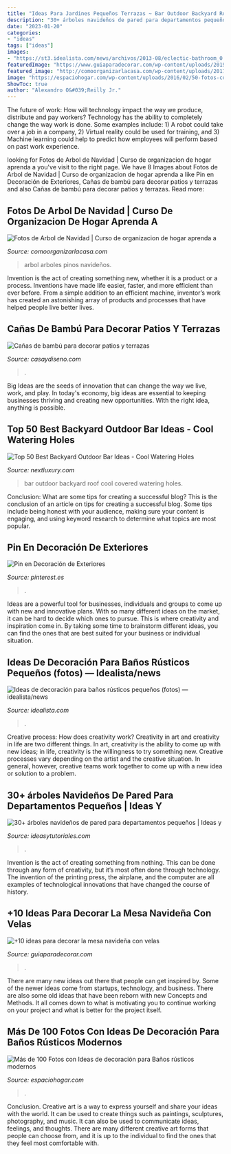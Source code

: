 ```yaml
---
title: "Ideas Para Jardines Pequeños Terrazas ~ Bar Outdoor Backyard Roof Cool Covered Watering Holes"
description: "30+ árboles navideños de pared para departamentos pequeños"
date: "2023-01-20"
categories:
- "ideas"
tags: ["ideas"]
images:
- "https://st3.idealista.com/news/archivos/2013-08/eclectic-bathroom_0.jpg?sv=nFyJQjNU"
featuredImage: "https://www.guiaparadecorar.com/wp-content/uploads/2019/12/Ideas-para-decorar-la-mesa-navidena-10.jpg"
featured_image: "http://comoorganizarlacasa.com/wp-content/uploads/2017/12/Arbol-de-Navidad-60-ideas-Preciosas-para-Decorar-35.jpg"
image: "https://espaciohogar.com/wp-content/uploads/2016/02/50-fotos-con-ideas-de-decoracion-para-banos-rusticos-2016-pared-piedra.jpg"
ShowToc: true
author: "Alexandro O&#039;Reilly Jr."
---
```



The future of work: How will technology impact the way we produce, distribute and pay workers?
Technology has the ability to completely change the way work is done. Some examples include: 1) A robot could take over a job in a company, 2) Virtual reality could be used for training, and 3) Machine learning could help to predict how employees will perform based on past work experience.

	

		
looking for Fotos de Arbol de Navidad | Curso de organizacion de hogar aprenda a you've visit to the right page. We have 8 Images about Fotos de Arbol de Navidad | Curso de organizacion de hogar aprenda a like Pin en Decoración de Exteriores, Cañas de bambú para decorar patios y terrazas and also Cañas de bambú para decorar patios y terrazas. Read more:
		
    
## Fotos De Arbol De Navidad | Curso De Organizacion De Hogar Aprenda A

<img loading=lazy src="http://comoorganizarlacasa.com/wp-content/uploads/2017/12/Arbol-de-Navidad-60-ideas-Preciosas-para-Decorar-35.jpg" onerror="this.onerror=null;this.src='https://tse2.mm.bing.net/th?id=OIP.vR_KEbw9lSA8SD3O1-M1OQHaLS&amp;pid=15.1';" alt="Fotos de Arbol de Navidad | Curso de organizacion de hogar aprenda a">

_Source: comoorganizarlacasa.com_

>arbol arboles pinos navideños. 

	

Invention is the act of creating something new, whether it is a product or a process. Inventions have made life easier, faster, and more efficient than ever before. From a simple addition to an efficient machine, inventor’s work has created an astonishing array of products and processes that have helped people live better lives.

    
## Cañas De Bambú Para Decorar Patios Y Terrazas

<img loading=lazy src="https://casaydiseno.com/wp-content/uploads/2015/06/terraza-piedras-caña-bambu.jpg" onerror="this.onerror=null;this.src='https://tse3.mm.bing.net/th?id=OIP.itGkfYIPL2nd8xTUBT2DRgHaJ4&amp;pid=15.1';" alt="Cañas de bambú para decorar patios y terrazas">

_Source: casaydiseno.com_

>. 

	

Big Ideas are the seeds of innovation that can change the way we live, work, and play. In today's economy, big ideas are essential to keeping businesses thriving and creating new opportunities. With the right idea, anything is possible.

    
## Top 50 Best Backyard Outdoor Bar Ideas - Cool Watering Holes

<img loading=lazy src="http://nextluxury.com/wp-content/uploads/covered-tin-roof-outdoor-bar-ideas.jpg" onerror="this.onerror=null;this.src='https://tse4.mm.bing.net/th?id=OIP.4HDjVfiEmesOo7J0pUBWqQAAAA&amp;pid=15.1';" alt="Top 50 Best Backyard Outdoor Bar Ideas - Cool Watering Holes">

_Source: nextluxury.com_

>bar outdoor backyard roof cool covered watering holes. 

	

Conclusion: What are some tips for creating a successful blog?
This is the conclusion of an article on tips for creating a successful blog. 
Some tips include being honest with your audience, making sure your content is engaging, and using keyword research to determine what topics are most popular.

    
## Pin En Decoración De Exteriores

<img loading=lazy src="https://i.pinimg.com/736x/fb/f7/a6/fbf7a66f346a82daa9a5b5961e99e255.jpg" onerror="this.onerror=null;this.src='https://tse4.mm.bing.net/th?id=OIP.bPj-X2nT15Zw-XOySozDwwHaLG&amp;pid=15.1';" alt="Pin en Decoración de Exteriores">

_Source: pinterest.es_

>. 

	

Ideas are a powerful tool for businesses, individuals and groups to come up with new and innovative plans. With so many different ideas on the market, it can be hard to decide which ones to pursue. This is where creativity and inspiration come in. By taking some time to brainstorm different ideas, you can find the ones that are best suited for your business or individual situation.

    
## Ideas De Decoración Para Baños Rústicos Pequeños (fotos) — Idealista/news

<img loading=lazy src="https://st3.idealista.com/news/archivos/2013-08/eclectic-bathroom_0.jpg?sv=nFyJQjNU" onerror="this.onerror=null;this.src='https://tse3.mm.bing.net/th?id=OIP.Gb_sMn1KPLBsgK9GX6gdSgHaLH&amp;pid=15.1';" alt="Ideas de decoración para baños rústicos pequeños (fotos) — idealista/news">

_Source: idealista.com_

>. 

	

Creative process: How does creativity work?
Creativity in art and creativity in life are two different things. In art, creativity is the ability to come up with new ideas; in life, creativity is the willingness to try something new. Creative processes vary depending on the artist and the creative situation. In general, however, creative teams work together to come up with a new idea or solution to a problem.

    
## 30+ árboles Navideños De Pared Para Departamentos Pequeños | Ideas Y

<img loading=lazy src="https://ideasytutoriales.com/wp-content/uploads/2018/11/Arbol-de-Navidad-para-Pared-10.jpg" onerror="this.onerror=null;this.src='https://tse3.mm.bing.net/th?id=OIP.21kRc5hS_8ki4ZiuEHpFwwHaNK&amp;pid=15.1';" alt="30+ árboles navideños de pared para departamentos pequeños | Ideas y">

_Source: ideasytutoriales.com_

>. 

	

Invention is the act of creating something from nothing. This can be done through any form of creativity, but it’s most often done through technology. The invention of the printing press, the airplane, and the computer are all examples of technological innovations that have changed the course of history.

    
## +10 Ideas Para Decorar La Mesa Navideña Con Velas

<img loading=lazy src="https://www.guiaparadecorar.com/wp-content/uploads/2019/12/Ideas-para-decorar-la-mesa-navidena-10.jpg" onerror="this.onerror=null;this.src='https://tse2.mm.bing.net/th?id=OIP.wh9HLSeqnY1-jC03ZadM5wHaLG&amp;pid=15.1';" alt="+10 ideas para decorar la mesa navideña con velas">

_Source: guiaparadecorar.com_

>. 

	

There are many new ideas out there that people can get inspired by. Some of the newer ideas come from startups, technology, and business. There are also some old ideas that have been reborn with new Concepts and Methods. It all comes down to what is motivating you to continue working on your project and what is better for the project itself.

    
## Más De 100 Fotos Con Ideas De Decoración Para Baños Rústicos Modernos

<img loading=lazy src="https://espaciohogar.com/wp-content/uploads/2016/02/50-fotos-con-ideas-de-decoracion-para-banos-rusticos-2016-pared-piedra.jpg" onerror="this.onerror=null;this.src='https://tse3.mm.bing.net/th?id=OIP.thc3I7PyADrkZ2A3aT84ZAHaLu&amp;pid=15.1';" alt="Más de 100 Fotos con Ideas de decoración para Baños rústicos modernos">

_Source: espaciohogar.com_

>. 

	

Conclusion.
Creative art is a way to express yourself and share your ideas with the world. It can be used to create things such as paintings, sculptures, photography, and music. It can also be used to communicate ideas, feelings, and thoughts. There are many different creative art forms that people can choose from, and it is up to the individual to find the ones that they feel most comfortable with.

